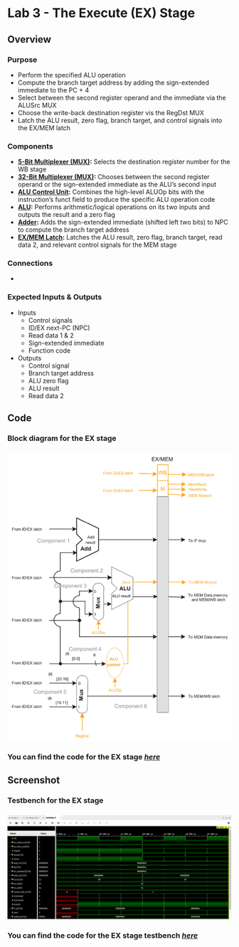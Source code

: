 # Lab 3 - The Execute (EX) Stage

## Overview
### Purpose
- Perform the specified ALU operation
- Compute the branch target address by adding the sign-extended immediate to the PC + 4
- Select between the second register operand and the immediate via the ALUSrc MUX
- Choose the write-back destination register vis the RegDst MUX
- Latch the ALU result, zero flag, branch target, and control signals into the EX/MEM latch
### Components
- [**5-Bit Multiplexer (MUX)**](https://github.com/fctanglao/ComputerArchitectureLabs/blob/main/Lab%203/mux_2x1_5bit.v)**:** Selects the destination register number for the WB stage
- [**32-Bit Multiplexer (MUX)**](https://github.com/fctanglao/ComputerArchitectureLabs/blob/main/Lab%203/mux_2x1_32bit.v)**:** Chooses between the second register operand or the sign-extended immediate as the ALU’s second input
- [**ALU Control Unit**](https://github.com/fctanglao/ComputerArchitectureLabs/blob/main/Lab%203/alu_control.v)**:** Combines the high-level ALUOp bits with the instruction’s funct field to produce the specific ALU operation code
- [**ALU**](https://github.com/fctanglao/ComputerArchitectureLabs/blob/main/Lab%203/alu.v)**:** Performs arithmetic/logical operations on its two inputs and outputs the result and a zero flag
- [**Adder**](https://github.com/fctanglao/ComputerArchitectureLabs/blob/main/Lab%203/adder.v)**:** Adds the sign-extended immediate (shifted left two bits) to NPC to compute the branch target address
- [**EX/MEM Latch**](https://github.com/fctanglao/ComputerArchitectureLabs/blob/main/Lab%203/ex_mem_latch.v)**:**  Latches the ALU result, zero flag, branch target, read data 2, and relevant control signals for the MEM stage
### Connections
- 
### Expected Inputs & Outputs
- Inputs
  - Control signals
  - ID/EX next-PC (NPC)
  - Read data 1 & 2
  - Sign-extended immediate
  - Function code
- Outputs
  - Control signal
  - Branch target address
  - ALU zero flag
  - ALU result
  - Read data 2

## Code
### Block diagram for the EX stage
### ![Block diagram](https://github.com/fctanglao/ComputerArchitectureLabs/blob/main/Lab%203/ex%20stage%20block%20diagram.png)
### You can find the code for the EX stage [*here*](https://github.com/fctanglao/ComputerArchitectureLabs/blob/main/Lab%203/ex_stage.v)

## Screenshot
### Testbench for the EX stage
### ![Testbench](https://github.com/fctanglao/ComputerArchitectureLabs/blob/main/Lab%203/ex%20stage%20testbench.png)
### You can find the code for the EX stage testbench [*here*](https://github.com/fctanglao/ComputerArchitectureLabs/blob/main/Lab%203/ex_stage_tb.v)
